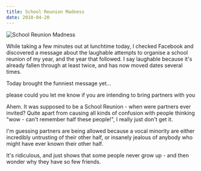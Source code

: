 ```yaml
---
title: School Reunion Madness
date: 2010-04-20
---
```


![School Reunion Madness](https://source.unsplash.com/LuQ2ex5HY3c/1600x900)

While taking a few minutes out at lunchtime today, I checked Facebook and discovered a message about the laughable attempts to organise a school reunion of my year, and the year that followed. I say laughable because it's already fallen through at least twice, and has now moved dates several times.

Today brought the funniest message yet...

please could you let me know if you are intending to bring partners with you

Ahem. It was supposed to be a School Reunion - when were partners ever invited? Quite apart from causing all kinds of confusion with people thinking "wow - can't remember half these people!", I really just don't get it.

I'm guessing partners are being allowed because a vocal minority are either incredibly untrusting of their other half, or insanely jealous of anybody who might have ever known their other half.

It's ridiculous, and just shows that some people never grow up - and then wonder why they have so few friends.